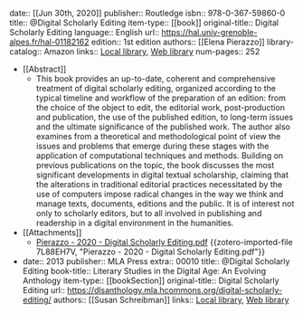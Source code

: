 date:: [[Jun 30th, 2020]]
publisher:: Routledge
isbn:: 978-0-367-59860-0
title:: @Digital Scholarly Editing
item-type:: [[book]]
original-title:: Digital Scholarly Editing
language:: English
url:: https://hal.univ-grenoble-alpes.fr/hal-01182162
edition:: 1st edition
authors:: [[Elena Pierazzo]]
library-catalog:: Amazon
links:: [Local library](zotero://select/groups/2386895/items/SN6VYCHL), [Web library](https://www.zotero.org/groups/2386895/items/SN6VYCHL)
num-pages:: 252

- [[Abstract]]
	- This book provides an up-to-date, coherent and comprehensive treatment of digital scholarly editing, organized according to the typical timeline and workflow of the preparation of an edition: from the choice of the object to edit, the editorial work, post-production and publication, the use of the published edition, to long-term issues and the ultimate significance of the published work. The author also examines from a theoretical and methodological point of view the issues and problems that emerge during these stages with the application of computational techniques and methods. Building on previous publications on the topic, the book discusses the most significant developments in digital textual scholarship, claiming that the alterations in traditional editorial practices necessitated by the use of computers impose radical changes in the way we think and manage texts, documents, editions and the public. It is of interest not only to scholarly editors, but to all involved in publishing and readership in a digital environment in the humanities.
- [[Attachments]]
	- [Pierazzo - 2020 - Digital Scholarly Editing.pdf](zotero://select/groups/2386895/items/7L88EH7V) {{zotero-imported-file 7L88EH7V, "Pierazzo - 2020 - Digital Scholarly Editing.pdf"}}
- date:: 2013
  publisher:: MLA Press
  extra:: 00010
  title:: @Digital Scholarly Editing
  book-title:: Literary Studies in the Digital Age: An Evolving Anthology
  item-type:: [[bookSection]]
  original-title:: Digital Scholarly Editing
  url:: https://dlsanthology.mla.hcommons.org/digital-scholarly-editing/
  authors:: [[Susan Schreibman]]
  links:: [Local library](zotero://select/groups/2386895/items/QDPP2SDC), [Web library](https://www.zotero.org/groups/2386895/items/QDPP2SDC)